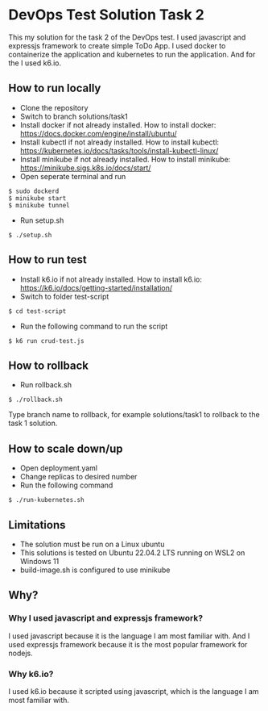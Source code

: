 # DevOps Test Solution Task 2
This my solution for the task 2 of the DevOps test.
I used javascript and expressjs framework to create simple ToDo App.
I used docker to containerize the application and kubernetes to run the application.
And for the  I used k6.io.

## How to run locally
- Clone the repository
- Switch to branch solutions/task1
- Install docker if not already installed. How to install docker: https://docs.docker.com/engine/install/ubuntu/
- Install kubectl if not already installed. How to install kubectl: https://kubernetes.io/docs/tasks/tools/install-kubectl-linux/
- Install minikube if not already installed. How to install minikube: https://minikube.sigs.k8s.io/docs/start/
- Open seperate terminal and run
```console
$ sudo dockerd
$ minikube start
$ minikube tunnel
```
- Run setup.sh
```console
$ ./setup.sh
```

## How to run test
- Install k6.io if not already installed. How to install k6.io: https://k6.io/docs/getting-started/installation/
- Switch to folder test-script
```console
$ cd test-script
```
- Run the following command to run the script
```console
$ k6 run crud-test.js
```

## How to rollback
- Run rollback.sh
```console
$ ./rollback.sh
```
Type branch name to rollback, for example solutions/task1 to rollback to the task 1 solution.

## How to scale down/up
- Open deployment.yaml
- Change replicas to desired number
- Run the following command
```console
$ ./run-kubernetes.sh
```


## Limitations
- The solution must be run on a Linux ubuntu
- This solutions is tested on Ubuntu 22.04.2 LTS running on WSL2 on Windows 11
- build-image.sh is configured to use minikube

## Why?
### Why I used javascript and expressjs framework?
I used javascript because it is the language I am most familiar with. And I used expressjs framework because it is the most popular framework for nodejs.
### Why k6.io?
I used k6.io because it scripted using javascript, which is the language I am most familiar with.